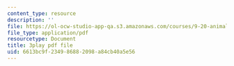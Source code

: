 ```yaml
---
content_type: resource
description: ''
file: https://ol-ocw-studio-app-qa.s3.amazonaws.com/courses/9-20-animal-behavior-fall-2013/6613bc9f234986882098a84cb40a5e56_472227.pdf
file_type: application/pdf
resourcetype: Document
title: 3play pdf file
uid: 6613bc9f-2349-8688-2098-a84cb40a5e56
---
```

